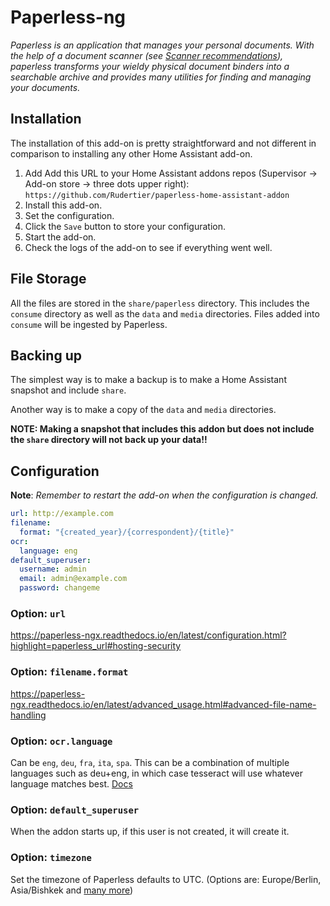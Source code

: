 # Paperless-ng

_Paperless is an application that manages your personal documents. With the help of a document scanner (see [Scanner recommendations](https://paperless-ngx.readthedocs.io/en/latest/scanners.html#scanners)), paperless transforms your wieldy physical document binders into a searchable archive and provides many utilities for finding and managing your documents._

## Installation

The installation of this add-on is pretty straightforward and not different in
comparison to installing any other Home Assistant add-on.

1. Add Add this URL to your Home Assistant addons repos (Supervisor -> Add-on store -> three dots upper right): `https://github.com/Rudertier/paperless-home-assistant-addon`
1. Install this add-on.
1. Set the configuration.
1. Click the `Save` button to store your configuration.
1. Start the add-on.
1. Check the logs of the add-on to see if everything went well.

## File Storage

All the files are stored in the `share/paperless` directory. This includes the `consume` directory as well as the `data` and `media` directories. Files added into `consume` will be ingested by Paperless.

## Backing up

The simplest way is to make a backup is to make a Home Assistant snapshot and include `share`.

Another way is to make a copy of the `data` and `media` directories.

**NOTE: Making a snapshot that includes this addon but does not include the `share` directory will not back up your data!!**

## Configuration

**Note**: _Remember to restart the add-on when the configuration is changed._

```yaml
url: http://example.com
filename:
  format: "{created_year}/{correspondent}/{title}"
ocr:
  language: eng
default_superuser:
  username: admin
  email: admin@example.com
  password: changeme
```

### Option: `url`

https://paperless-ngx.readthedocs.io/en/latest/configuration.html?highlight=paperless_url#hosting-security

### Option: `filename.format`

https://paperless-ngx.readthedocs.io/en/latest/advanced_usage.html#advanced-file-name-handling

### Option: `ocr.language`

Can be `eng`, `deu`, `fra`, `ita`, `spa`.
This can be a combination of multiple languages such as deu+eng, in which case tesseract will use whatever language matches best.
[Docs](https://paperless-ngx.readthedocs.io/en/latest/configuration.html#ocr-settings)

### Option: `default_superuser`

When the addon starts up, if this user is not created, it will create it.

### Option: `timezone`

Set the timezone of Paperless defaults to UTC. (Options are: Europe/Berlin, Asia/Bishkek and [many more](https://docs.djangoproject.com/en/4.1/ref/settings/#std:setting-TIME_ZONE))
